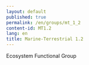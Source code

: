 ```yaml
---
layout: default
published: true
permalink: /en/groups/mt_1_2
content-id: MT1.2
lang: en
title: Marine-Terrestrial 1.2
---
```


Ecosystem Functional Group
